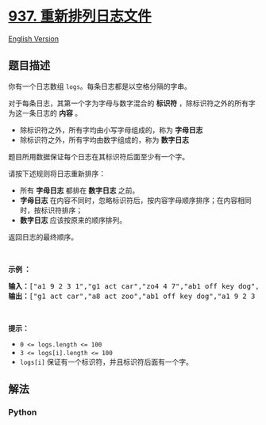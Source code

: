 # [937. 重新排列日志文件](https://leetcode-cn.com/problems/reorder-data-in-log-files)

[English Version](/leetcode/0900-0999/0937.Reorder%20Data%20in%20Log%20Files/README_EN.md)

## 题目描述

<!-- 这里写题目描述 -->

<p>你有一个日志数组 <code>logs</code>。每条日志都是以空格分隔的字串。</p>

<p>对于每条日志，其第一个字为字母与数字混合的<em> </em><strong>标识符</strong> ，除标识符之外的所有字为这一条日志的 <strong>内容</strong> 。</p>

<ul>
	<li>除标识符之外，所有字均由小写字母组成的，称为 <strong>字母日志</strong></li>
	<li>除标识符之外，所有字均由数字组成的，称为 <strong>数字日志</strong></li>
</ul>

<p>题目所用数据保证每个日志在其标识符后面至少有一个字。</p>

<p>请按下述规则将日志重新排序：</p>

<ul>
	<li>所有 <strong>字母日志</strong> 都排在 <strong>数字日志</strong> 之前。</li>
	<li><strong>字母日志</strong> 在内容不同时，忽略标识符后，按内容字母顺序排序；在内容相同时，按标识符排序；</li>
	<li><strong>数字日志</strong> 应该按原来的顺序排列。</li>
</ul>

<p>返回日志的最终顺序。</p>

<p>&nbsp;</p>

<p><strong>示例 ：</strong></p>

<pre><strong>输入：</strong>[&quot;a1 9 2 3 1&quot;,&quot;g1 act car&quot;,&quot;zo4 4 7&quot;,&quot;ab1 off key dog&quot;,&quot;a8 act zoo&quot;]
<strong>输出：</strong>[&quot;g1 act car&quot;,&quot;a8 act zoo&quot;,&quot;ab1 off key dog&quot;,&quot;a1 9 2 3 1&quot;,&quot;zo4 4 7&quot;]
</pre>

<p>&nbsp;</p>

<p><strong>提示：</strong></p>

<ul>
	<li><code>0 &lt;= logs.length &lt;= 100</code></li>
	<li><code>3 &lt;= logs[i].length &lt;= 100</code></li>
	<li><code>logs[i]</code>&nbsp;保证有一个标识符，并且标识符后面有一个字。</li>
</ul>


## 解法

<!-- 这里可写通用的实现逻辑 -->

<!-- tabs:start -->

### **Python**

<!-- 这里可写当前语言的特殊实现逻辑 -->

```python

```

<!-- tabs:end -->
